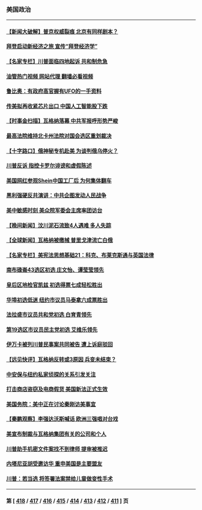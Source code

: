 ### 美国政治
---
#### [【新闻大破解】普京权威裂痕 北京有同样剧本？](../../pages/ncid1078159/n14024365.md?06290445) 
#### [拜登启动新经济之旅 宣传“拜登经济学”](../../pages/ncid1078159/n14024371.md?06290445) 
#### [【名家专栏】川普面临四地起诉 共和制危急](../../pages/ncid1078159/n14023549.md?06290445) 
#### [油管热门视频 网站代理 翻墙必看视频](http://138.2.39.72:81/youtube.html?epic-marker?06290445)
#### [鲁比奥：有政府高官握有UFO的一手资料](../../pages/ncid1078159/n14024339.md?06290445) 
#### [传美拟再收紧芯片出口 中国人工智能股下跌](../../pages/ncid1078159/n14024306.md?06290445) 
#### [【时事金扫描】瓦格纳落幕 中共军报呼形势严峻](../../pages/ncid1078159/n14024331.md?06290445) 
#### [最高法院维持北卡州法院对国会选区重划裁决](../../pages/ncid1078159/n14023653.md?06290445) 
#### [【十字路口】俄神秘专机赴美 为谈判俄乌停火？](../../pages/ncid1078159/n14024262.md?06290445) 
#### [川普反诉 指控卡罗尔诽谤和虚假陈述](../../pages/ncid1078159/n14024277.md?06290445) 
#### [美国网红参观Shein中国工厂后 为何集体翻车](../../pages/ncid1078159/n14024265.md?06290445) 
#### [黑利强硬反共演讲：中共企图发动人民战争](../../pages/ncid1078159/n14024162.md?06290445) 
#### [美中敏感时刻 美众院军委会主席率团访台](../../pages/ncid1078159/n14024129.md?06290445) 
#### [【晚间新闻】汶川泥石流致4人遇难 多人失踪](../../pages/ncid1078159/n14024078.md?06290445) 
#### [【全球新闻】瓦格纳被缴械 普里戈津流亡白俄](../../pages/ncid1078159/n14024079.md?06290445) 
#### [【名家专栏】美宪法思想基础21：科克、布莱克斯通与英国法律](../../pages/ncid1078159/n14021545.md?06290445) 
#### [南布碌崙43选区初选 庄文怡、谭莹莹领先](../../pages/ncid1078159/n14024004.md?06290445) 
#### [皇后区地检官凯兹 初选得票七成轻松胜出](../../pages/ncid1078159/n14024006.md?06290445) 
#### [华埠初选低迷 纽约市议员马泰拿六成票胜出](../../pages/ncid1078159/n14023998.md?06290445) 
#### [法拉盛市议员共和党初选 白育青领先](../../pages/ncid1078159/n14023996.md?06290445) 
#### [第19选区市议员民主党初选  艾维乐领先](../../pages/ncid1078159/n14023994.md?06290445) 
#### [伊万卡被列川普民事案共同被告 遭上诉庭驳回](../../pages/ncid1078159/n14023813.md?06290445) 
#### [【远见快评】瓦格纳反转或3原因 兵变未结束？](../../pages/ncid1078159/n14023786.md?06290445) 
#### [中安保与纽约私家侦探的关系引发关注](../../pages/ncid1078159/n14023965.md?06290445) 
#### [打击商店盗窃及电商假货 美国新法正式生效](../../pages/ncid1078159/n14023846.md?06290445) 
#### [美国务院：美中正在讨论秦刚访美事宜](../../pages/ncid1078159/n14023804.md?06290445) 
#### [【秦鹏观察】李强达沃斯喊话 欧洲三强唱对台戏](../../pages/ncid1078159/n14023848.md?06290445) 
#### [美宣布制裁与瓦格纳集团有关的公司和个人](../../pages/ncid1078159/n14023753.md?06290445) 
#### [川普助手机密文件案找不到律师 提审被推迟](../../pages/ncid1078159/n14023768.md?06290445) 
#### [内塔尼亚胡受邀访华 重申美国是主要盟友](../../pages/ncid1078159/n14023686.md?06290445) 
#### [川普：若当选 将签署法案禁给儿童做变性手术](../../pages/ncid1078159/n14023635.md?06290445) 

---
#### 第 [ [418](./418.md?06290445) / [417](./417.md?06290445) / [416](./416.md?06290445) / [415](./415.md?06290445) / [414](./414.md?06290445) / [413](./413.md?06290445) / [412](./412.md?06290445) / [411](./411.md?06290445) ] 页
